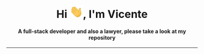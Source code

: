 <div align="center">
<h1 align="center">Hi <img width="35" src="https://github.com/1999AZZAR/1999AZZAR/blob/main/resources/img/waving.gif">, I'm Vicente</h1>
<h4 align="center">A full-stack developer and also a lawyer, please take a look at my repository</h4>
</div>



-----

